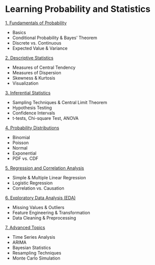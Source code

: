 # Learning Probability and Statistics

[1. Fundamentals of Probability](Learning%20Probability%20and%20Statistics%201b69b8d0fd0d8039b96dea1712ba4706/1%20Fundamentals%20of%20Probability%201b99b8d0fd0d80b797dde061322aac1a.md)

- Basics
- Conditional Probability & Bayes’ Theorem
- Discrete vs. Continuous
- Expected Value & Variance

[2. Descriptive Statistics](Learning%20Probability%20and%20Statistics%201b69b8d0fd0d8039b96dea1712ba4706/2%20Descriptive%20Statistics%201b99b8d0fd0d80d5a705d116533c07b7.md)

- Measures of Central Tendency
- Measures of Dispersion
- Skewness & Kurtosis
- Visualization

[3. Inferential Statistics](Learning%20Probability%20and%20Statistics%201b69b8d0fd0d8039b96dea1712ba4706/3%20Inferential%20Statistics%201b99b8d0fd0d80278749da4bf9db2912.md)

- Sampling Techniques & Central Limit Theorem
- Hypothesis Testing
- Confidence Intervals
- t-tests, Chi-square Test, ANOVA

[4. Probability Distributions](Learning%20Probability%20and%20Statistics%201b69b8d0fd0d8039b96dea1712ba4706/4%20Probability%20Distributions%201b99b8d0fd0d807ba197df0936a8113f.md)

- Binomial
- Poisson
- Normal
- Exponential
- PDF vs. CDF

[5. Regression and Correlation Analysis](Learning%20Probability%20and%20Statistics%201b69b8d0fd0d8039b96dea1712ba4706/5%20Regression%20and%20Correlation%20Analysis%201b99b8d0fd0d80409c01daff260b249a.md)

- Simple & Multiple Linear Regression
- Logistic Regression
- Correlation vs. Causation

[6. Exploratory Data Analysis (EDA)](Learning%20Probability%20and%20Statistics%201b69b8d0fd0d8039b96dea1712ba4706/6%20Exploratory%20Data%20Analysis%20(EDA)%201b99b8d0fd0d8091b0adcc0a54c015be.md)

- Missing Values & Outliers
- Feature Engineering & Transformation
- Data Cleaning & Preprocessing

[7. Advanced Topics](Learning%20Probability%20and%20Statistics%201b69b8d0fd0d8039b96dea1712ba4706/7%20Advanced%20Topics%201b99b8d0fd0d801ca06af2a5495e43a0.md)

- Time Series Analysis
- ARIMA
- Bayesian Statistics
- Resampling Techniques
- Monte Carlo Simulation